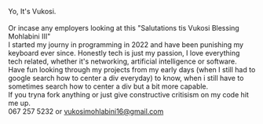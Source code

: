 Yo, It's Vukosi.  
<br>
Or incase any employers looking at this "Salutations tis Vukosi Blessing Mohlabini III" <br>
I started my journy in programming in 2022 and have been punishing my keyboard ever since. Honestly tech is just my passion, I love everything tech related,
whether it's networking, artificial intelligence or software. <br>
Have fun looking through my projects from my early days (when I still had to google search how to center a div everyday) to know, when i still have to sometimes
search how to center a div but a bit more capable. <br>
If you tryna fork anything or just give constructive critisism on my code hit me up.<br>
067 257 5232
or vukosimohlabini16@gmail.com

<!---
Vukosi16/Vukosi16 is a ✨ special ✨ repository because its `README.md` (this file) appears on your GitHub profile.
You can click the Preview link to take a look at your changes.
--->
